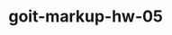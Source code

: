 # goit-markup-hw-05

<!-- git add .
git commit -m "Обновление файлов для 5.7 дз работы"
git push origin main
git status -->
